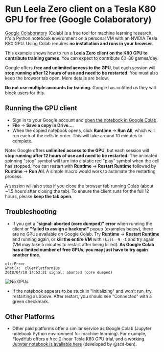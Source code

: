 # Run Leela Zero client on a Tesla K80 GPU for free (Google Colaboratory)

[Google Colaboratory](https://colab.research.google.com) (Colab) is a free tool for machine learning research. It's a Python notebook environment on a personal VM with an NVIDIA Tesla K80 GPU. Using Colab requires **no installation and runs in your browser**.

This example shows how to run a **Leela Zero client on the K80 GPU to contribute training games**. You can expect to contribute 60-80 games/day.

Google offers **free and unlimited access to the GPU**, but each session will **stop running after 12 hours of use and need to be restarted**. You must also keep the browser tab open. More details are below.

**Do not use multiple accounts for training.** Google has notified us they will block users for this.

## Running the GPU client

* Sign in to your Google account and [open the notebook in Google Colab](https://colab.research.google.com/drive/1WQfPOFhkahIJSxdIjeSQqK4q30j3T1qF).
* **File** -> **Save a copy in Drive…**.
* When the copied notebook opens, click **Runtime** -> **Run All**, which will run each of the cells in order. This will take around 10 minutes to complete.

Note: Google offers **unlimited access to the GPU**, but each session will **stop running after 12 hours of use and need to be restarted**. The animated spinning "stop" symbol will turn into a static red "play" symbol when the cell has stopped. You can restart with **Runtime** -> **Restart Runtime** followed by **Runtime** -> **Run All**. A simple macro would work to automate the restarting process. 

A session will also stop if you close the browser tab running Colab (about ~1.5 hours after closing the tab). To ensure the client runs for the full 12 hours, please **keep the tab open**.

## Troubleshooting
 * If you get a **"signal: aborted (core dumped)" error** when running the client or **"failed to assign a backend"** popup (examples below), there are no GPUs available on Google Colab. Try **Runtime** -> **Restart Runtime** and running again, or **kill the entire VM** with `!kill -9 -1` and try again (VM may take 5 minutes to restart after being killed). **As Google Colab has a limited number of free GPUs, you may just have to try again another time.**
```
cl::Error
what():  clGetPlatformIDs
2018/04/18 14:52:31 signal: aborted (core dumped)
```
![No GPUs](https://i.imgur.com/UI63IrA.png)
 * If the notebook appears to be stuck in "Initializing" and won't run, try restarting as above. After restart, you should see "Connected" with a green checkmark.

## Other Platforms
 * Other paid platforms offer a similar service as Google Colab (Jupyter notebook Python environment for machine learning). For example, [FloydHub](https://www.floydhub.com/) offers a free 2-hour Tesla K80 GPU trial, and a [working Jupyter notebook is available here](https://drive.google.com/open?id=1c0rxfB5r-5-JhfNAjJfvjDFBSVYIFOq7) (developed by @scs-ben).
